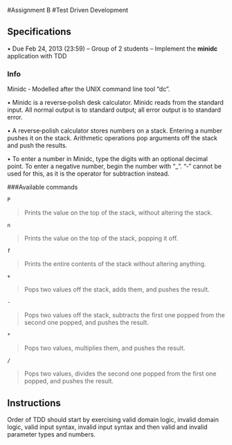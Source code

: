 #Assignment B
#Test Driven Development

## Specifications

• Due Feb 24, 2013 (23:59)
– Group of 2 students
– Implement the **minidc** application with TDD 

### Info

Minidc ‐ Modelled after the UNIX command line tool “dc”.

• Minidc is a reverse‐polish desk calculator.   Minidc reads from the standard input.  All normal output is to standard output; all error output is to standard error.

• A reverse‐polish calculator stores numbers on a stack.  Entering a number pushes it on the stack. Arithmetic operations pop arguments off the stack and push the results.

• To enter a number in Minidc, type the digits with an optional decimal point. To enter a negative number, begin the number with “_”.  “‐” cannot be used for this, as it is the operator for subtraction instead.


###Available commands

	P
>Prints the value on the top of the stack, without altering the stack.

	n
>Prints the value on the top of the stack, popping it off.

	f
>Prints the entire contents of the stack without altering anything.

	+
>Pops two values off the stack, adds them, and pushes the result.

	‐
>Pops two values off the stack, subtracts the first one popped from the second one popped, and pushes the result.

	*
>Pops two values, multiplies them, and pushes the result.

	/
>Pops two values, divides the second one popped from the first one popped, and pushes the result.


## Instructions

Order of TDD should start by exercising valid domain  logic, invalid domain logic, valid input 
syntax, invalid input syntax and then valid and invalid parameter types and numbers.
